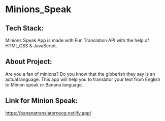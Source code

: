 # Minions_Speak
## Tech Stack:
Minions Speak App is made with Fun Translation API with the help of HTML,CSS & JavaScript.
## About Project:
Are you a fan of minions? Do you know that the gibberish they say is an actual language. This app will help you to translator your text from English to Minion speak or Banana language.
## Link for Minion Speak:
https://bananatranslatorneog.netlify.app/
